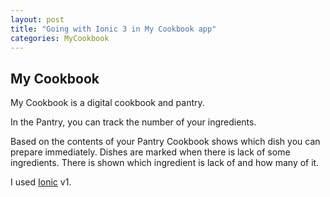 ```yaml
---
layout: post
title: "Going with Ionic 3 in My Cookbook app"
categories: MyCookbook
---
```


## My Cookbook

My Cookbook is a digital cookbook and pantry.

In the Pantry, you can track the number of your ingredients.

Based on the contents of your Pantry Cookbook shows which dish you can prepare immediately. Dishes are marked when there is lack of some ingredients. There is shown which ingredient is lack of and how many of it.

I used [Ionic] v1.

[Ionic]: https://ionicframework.com/

